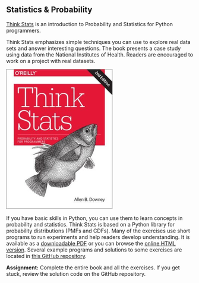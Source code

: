 ## Statistics & Probability


[Think Stats](http://greenteapress.com/thinkstats2/index.html) is an introduction to Probability and Statistics for Python programmers.

Think Stats emphasizes simple techniques you can use to explore real data sets and answer interesting questions. The book presents a case study using data from the National Institutes of Health. Readers are encouraged to work on a project with real datasets.

![Think Stats book cover](images/think_stats.jpg)

If you have basic skills in Python, you can use them to learn concepts in probability and statistics. Think Stats is based on a Python library for probability distributions (PMFs and CDFs). Many of the exercises use short programs to run experiments and help readers develop understanding. It is available as a [downloadable PDF](http://greenteapress.com/thinkstats2/thinkstats2.pdf) or you can browse the [online HTML version](http://greenteapress.com/thinkstats2/html/index.html). Several example programs and solutions to some exercises are located in [this GitHub repository](https://github.com/AllenDowney/ThinkStats2).

**Assignment:** Complete the entire book and all the exercises. If you get stuck, review the solution code on the GitHub repository.
